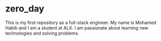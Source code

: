 # zero_day

This is my first repository as a full-stack engineer. My name is Mohamed Habib and I am a student at ALX. I am passionate about learning new technologies and solving problems.

